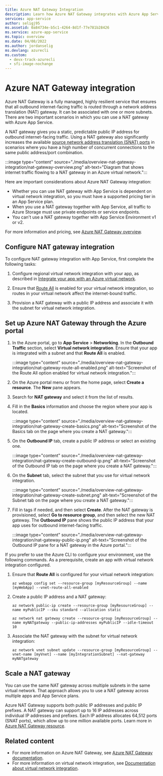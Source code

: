 ```yaml
---
title: Azure NAT Gateway Integration
description: Learn how Azure NAT Gateway integrates with Azure App Service.
services: app-service
author: seligj95
ms.assetid: 0a84734e-b5c1-4264-8d1f-77e781b28426
ms.service: azure-app-service
ms.topic: overview
ms.date: 04/08/2022
ms.author: jordanselig
ms.devlang: azurecli
ms.custom:
  - devx-track-azurecli
  - sfi-image-nochange
---
```


# Azure NAT Gateway integration

Azure NAT Gateway is a fully managed, highly resilient service that ensures that all outbound internet-facing traffic is routed through a network address translation (NAT) gateway. It can be associated with one or more subnets. There are two important scenarios in which you can use a NAT gateway with Azure App Service.

A NAT gateway gives you a static, predictable public IP address for outbound internet-facing traffic. Using a NAT gateway also significantly increases the available [source network address translation (SNAT) ports](./troubleshoot-intermittent-outbound-connection-errors.md) in scenarios where you have a high number of concurrent connections to the same public address/port combination.

:::image type="content" source="./media/overview-nat-gateway-integration/nat-gateway-overview.png" alt-text="Diagram that shows internet traffic flowing to a NAT gateway in an Azure virtual network.":::

Here are important considerations about Azure NAT Gateway integration:

* Whether you can use NAT gateway with App Service is dependent on virtual network integration, so you must have a supported pricing tier in an App Service plan.
* When you use a NAT gateway together with App Service, all traffic to Azure Storage must use private endpoints or service endpoints.
* You can't use a NAT gateway together with App Service Environment v1 or v2.

For more information and pricing, see [Azure NAT Gateway overview](../virtual-network/nat-gateway/nat-overview.md).

## Configure NAT gateway integration

To configure NAT gateway integration with App Service, first complete the following tasks:

1. Configure regional virtual network integration with your app, as described in [Integrate your app with an Azure virtual network](./overview-vnet-integration.md).

1. Ensure that [Route All](./overview-vnet-integration.md#routes) is enabled for your virtual network integration, so routes in your virtual network affect the internet-bound traffic.

1. Provision a NAT gateway with a public IP address and associate it with the subnet for virtual network integration.

## Set up Azure NAT Gateway through the Azure portal

1. In the Azure portal, go to **App Service** > **Networking**. In the **Outbound Traffic** section, select **Virtual network integration**. Ensure that your app is integrated with a subnet and that **Route All** is enabled.

   :::image type="content" source="./media/overview-nat-gateway-integration/nat-gateway-route-all-enabled.png" alt-text="Screenshot of the Route All option enabled for virtual network integration.":::

1. On the Azure portal menu or from the home page, select **Create a resource**. The **New** pane appears.

1. Search for **NAT gateway** and select it from the list of results.

1. Fill in the **Basics** information and choose the region where your app is located.

   :::image type="content" source="./media/overview-nat-gateway-integration/nat-gateway-create-basics.png" alt-text="Screenshot of the Basics tab on the page where you create a NAT gateway.":::

1. On the **Outbound IP** tab, create a public IP address or select an existing one.

   :::image type="content" source="./media/overview-nat-gateway-integration/nat-gateway-create-outbound-ip.png" alt-text="Screenshot of the Outbound IP tab on the page where you create a NAT gateway.":::

1. On the **Subnet** tab, select the subnet that you use for virtual network integration.

   :::image type="content" source="./media/overview-nat-gateway-integration/nat-gateway-create-subnet.png" alt-text="Screenshot of the Subnet tab on the page where you create a NAT gateway.":::

1. Fill in tags if needed, and then select **Create**. After the NAT gateway is provisioned, select **Go to resource group**, and then select the new NAT gateway. The **Outbound IP** pane shows the public IP address that your app uses for outbound internet-facing traffic.

   :::image type="content" source="./media/overview-nat-gateway-integration/nat-gateway-public-ip.png" alt-text="Screenshot of the Outbound IP pane for a NAT gateway in the Azure portal.":::

If you prefer to use the Azure CLI to configure your environment, use the following commands. As a prerequisite, create an app with virtual network integration configured.

1. Ensure that **Route All** is configured for your virtual network integration:

   ```azurecli-interactive
   az webapp config set --resource-group [myResourceGroup] --name [myWebApp] --vnet-route-all-enabled
   ```

1. Create a public IP address and a NAT gateway:

   ```azurecli-interactive
   az network public-ip create --resource-group [myResourceGroup] --name myPublicIP --sku standard --allocation static

   az network nat gateway create --resource-group [myResourceGroup] --name myNATgateway --public-ip-addresses myPublicIP --idle-timeout 10
   ```

1. Associate the NAT gateway with the subnet for virtual network integration:

   ```azurecli-interactive
   az network vnet subnet update --resource-group [myResourceGroup] --vnet-name [myVnet] --name [myIntegrationSubnet] --nat-gateway myNATgateway
   ```

## Scale a NAT gateway

You can use the same NAT gateway across multiple subnets in the same virtual network. That approach allows you to use a NAT gateway across multiple apps and App Service plans.

Azure NAT Gateway supports both public IP addresses and public IP prefixes. A NAT gateway can support up to 16 IP addresses across individual IP addresses and prefixes. Each IP address allocates 64,512 ports (SNAT ports), which allow up to one million available ports. Learn more in [Azure NAT Gateway resource](../virtual-network/nat-gateway/nat-gateway-resource.md#scalability).

## Related content

* For more information on Azure NAT Gateway, see [Azure NAT Gateway documentation](../virtual-network/nat-gateway/nat-overview.md).
* For more information on virtual network integration, see [Documentation about virtual network integration](./overview-vnet-integration.md).

